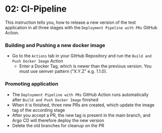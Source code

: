 # 02: CI-Pipeline

This instruction tells you, how to release a new version of the test application in all three stages
with the `Deployment Pipeline with PRs` GitHub Action.


### Building and Pushing a new docker image
* Go to the `Actions` tab in your GitHub Repository and run the `Build and Push Docker Image` Action
  * Enter a Docker Tag, which is newer than the previous version. You must use semver pattern ("X.Y.Z" e.g. 1.1.0).

### Promoting application
* The `Deployment Pipeline with PRs` GitHub Action runs automatically after `Build and Push Docker Image` finished
* When it is finished, three new PRs are created, which update the image tag of the according stage
* After you accept a PR, the new tag is present in the main branch, and Argo CD will therefore deploy the new version
* Delete the old branches for cleanup on the PR